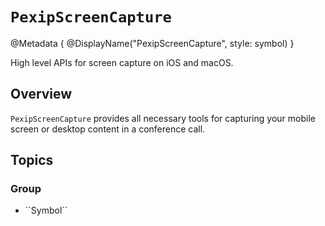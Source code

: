 # ``PexipScreenCapture``

@Metadata {
    @DisplayName("PexipScreenCapture", style: symbol)
}

High level APIs for screen capture on iOS and macOS. 

## Overview

``PexipScreenCapture`` provides all necessary tools for capturing your mobile screen or desktop content in a conference call.

## Topics

### <!--@START_MENU_TOKEN@-->Group<!--@END_MENU_TOKEN@-->

- <!--@START_MENU_TOKEN@-->``Symbol``<!--@END_MENU_TOKEN@-->
